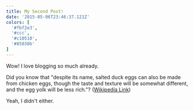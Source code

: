 ```yaml
---
title: My Second Post!
date: '2015-05-06T23:46:37.121Z'
colors: [
  '#fbf2e3',
  '#ccc',
  '#c10510',
  '#85030b'
]
---
```


Wow! I love blogging so much already.

Did you know that "despite its name, salted duck eggs can also be made from
chicken eggs, though the taste and texture will be somewhat different, and the
egg yolk will be less rich."?
([Wikipedia Link](http://en.wikipedia.org/wiki/Salted_duck_egg))

Yeah, I didn't either.
